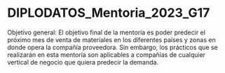 # DIPLODATOS_Mentoria_2023_G17
Objetivo general:  El objetivo final de la mentoría es poder predecir el próximo mes de venta de materiales en los diferentes países y zonas en donde opera la compañía proveedora. Sin embargo, los prácticos que se realizarán en esta mentoría son aplicables a compañías de cualquier vertical de negocio que quiera predecir la demanda.
